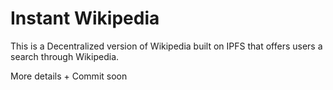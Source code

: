 # Instant Wikipedia

This is a Decentralized version of Wikipedia built on IPFS that offers users a search through Wikipedia.

More details + Commit soon
